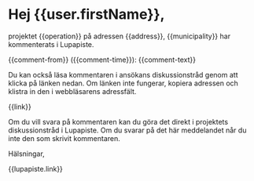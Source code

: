 # Hej {{user.firstName}},

projektet {{operation}} p&aring; adressen {{address}}, {{municipality}} har kommenterats i Lupapiste. 

{{comment-from}} ({{comment-time}}):
{{comment-text}}

Du kan ocks&aring; l&auml;sa kommentaren i ans&ouml;kans diskussionstr&aring;d genom att klicka p&aring; l&auml;nken nedan. Om l&auml;nken inte fungerar, kopiera adressen och klistra in den i webbl&auml;sarens adressf&auml;lt.

{{link}}

Om du vill svara p&aring; kommentaren kan du g&ouml;ra det direkt i projektets diskussionstr&aring;d i Lupapiste. Om du svarar p&aring; det h&auml;r meddelandet n&aring;r du inte den som skrivit kommentaren.

H&auml;lsningar,

{{lupapiste.link}}